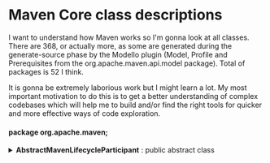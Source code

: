 # Maven Core class descriptions

I want to understand how Maven works so I'm gonna look at all classes. There are 368, or actually more, as some are generated during the generate-source phase by the Modello plugin (Model, Profile and Prerequisites from the org.apache.maven.api.model package). Total of packages is 52 I think.

It is gonna be extremely laborious work but I might learn a lot. My most important motivation to do this is to get a better understanding of complex codebases which will help me to build and/or find the right tools for quicker and more effective ways of code exploration.


#### package org.apache.maven;

<details>
<summary><b>AbstractMavenLifecycleParticipant</b> : public abstract class</summary>
  
<br/>
<i>Allows core extensions to participate in Maven build session lifecycle.</i>
<i>All callback methods (will) follow beforeXXX/afterXXX naming pattern to indicate at what lifecycle point it is being called.</i>
<i>@see <a href="https://maven.apache.org/examples/maven-3-lifecycle-extensions.html">example</a></i>  
<i>@see <a href="https://issues.apache.org/jira/browse/MNG-4224">MNG-4224</a></i>  
<i>@since 3.0-alpha-3</i>  

<i>[code on GitHub](https://github.com/apache/maven/blob/master/impl/maven-core/src/main/java/org/apache/maven/AbstractMavenLifecycleParticipant.java)</i>

</details>